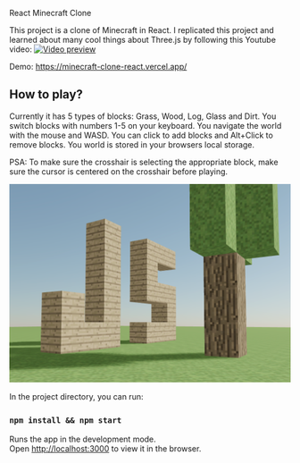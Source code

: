 React Minecraft Clone

This project is a clone of Minecraft in React.
I replicated this project and learned about many cool things about Three.js by following this Youtube video:
[![Video preview](https://img.youtube.com/vi/qpOZup_3P_A/0.jpg)](https://www.youtube.com/watch?v=qpOZup_3P_A)

Demo: https://minecraft-clone-react.vercel.app/

## How to play?

Currently it has 5 types of blocks: Grass, Wood, Log, Glass and Dirt.
You switch blocks with numbers 1-5 on your keyboard.
You navigate the world with the mouse and WASD.
You can click to add blocks and Alt+Click to remove blocks.
You world is stored in your browsers local storage.

PSA: To make sure the crosshair is selecting the appropriate block, make sure the cursor is centered on the crosshair before playing.

![Preview](preview.png 'Preview')

In the project directory, you can run:

### `npm install && npm start`

Runs the app in the development mode.<br />
Open [http://localhost:3000](http://localhost:3000) to view it in the browser.
